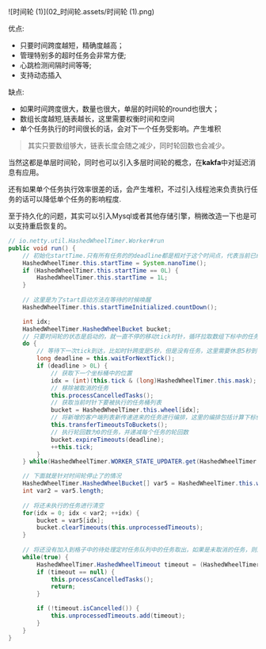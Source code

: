 

![时间轮 (1)](02_时间轮.assets/时间轮 (1).png)

优点: 

- 只要时间跨度越短，精确度越高；
- 管理特别多的超时任务会非常方便;
- 心跳检测间隔时间等等;
- 支持动态插入

缺点:

- 如果时间跨度很大，数量也很大，单层的时间轮的round也很大；
- 数组长度越短,链表越长，这里需要权衡时间和空间
- 单个任务执行的时间很长的话，会对下一个任务受影响。产生堆积

> 其实只要数组够大，链表长度会随之减少，同时轮回数也会减少。

当然这都是单层时间轮，同时也可以引入多层时间轮的概念，在**kakfa**中对延迟消息有应用。

还有如果单个任务执行效率很差的话，会产生堆积，不过引入线程池来负责执行任务的话可以降低单个任务的影响程度.

至于持久化的问题，其实可以引入Mysql或者其他存储引擎，稍微改造一下也是可以支持重启恢复的。



```java
// io.netty.util.HashedWheelTimer.Worker#run
public void run() {
    // 初始化startTime.只有所有任务的的deadline都是相对于这个时间点，代表当前已经开始运行
    HashedWheelTimer.this.startTime = System.nanoTime();
    if (HashedWheelTimer.this.startTime == 0L) {
        HashedWheelTimer.this.startTime = 1L;
    }
	
    // 这里是为了start启动方法在等待的时候唤醒
    HashedWheelTimer.this.startTimeInitialized.countDown();

    int idx; 
    HashedWheelTimer.HashedWheelBucket bucket;
    // 只要时间轮的状态是启动的，就一直不停的移动tick时针，循环拉取数组下标中的任务进行计算执行
    do {
        // 等待下一次tick到达，比如时针跨度是5秒，但是没有任务，这里需要休息5秒到下一个时针跨度在执行；
        long deadline = this.waitForNextTick();
        if (deadline > 0L) {
            // 获取下一个坐标桶中的位置
            idx = (int)(this.tick & (long)HashedWheelTimer.this.mask);
            // 移除被取消的任务
            this.processCancelledTasks();
            // 获取当前时针下要被执行的任务桶列表
            bucket = HashedWheelTimer.this.wheel[idx];
            // 将新增的客户端列表新传递进来的任务进行编排，这里的编排包括计算下标位置、轮回次数、加入桶列表中等等
            this.transferTimeoutsToBuckets();
            // 执行轮回数为0的任务，并递减每个任务的轮回数
            bucket.expireTimeouts(deadline);
            ++this.tick;
        }
    } while(HashedWheelTimer.WORKER_STATE_UPDATER.get(HashedWheelTimer.this) == 1);

    // 下面就是针对时间轮停止了的情况
    HashedWheelTimer.HashedWheelBucket[] var5 = HashedWheelTimer.this.wheel;
    int var2 = var5.length;
	
    // 将还未执行的任务进行清空
    for(idx = 0; idx < var2; ++idx) {
        bucket = var5[idx];
        bucket.clearTimeouts(this.unprocessedTimeouts);
    }
	
    // 将还没有加入到格子中的待处理定时任务队列中的任务取出，如果是未取消的任务，则加入到未处理任务队列中，以供stop()方法返回
    while(true) {
        HashedWheelTimer.HashedWheelTimeout timeout = (HashedWheelTimer.HashedWheelTimeout)HashedWheelTimer.this.timeouts.poll();
        if (timeout == null) {
            this.processCancelledTasks();
            return;
        }

        if (!timeout.isCancelled()) {
            this.unprocessedTimeouts.add(timeout);
        }
    }
}
```

